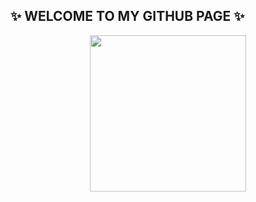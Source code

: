 ## ✨ WELCOME TO MY GITHUB PAGE ✨

<p align="center">
  <img width="250" src="http://gph.is/2uzzAeR">
</p>
